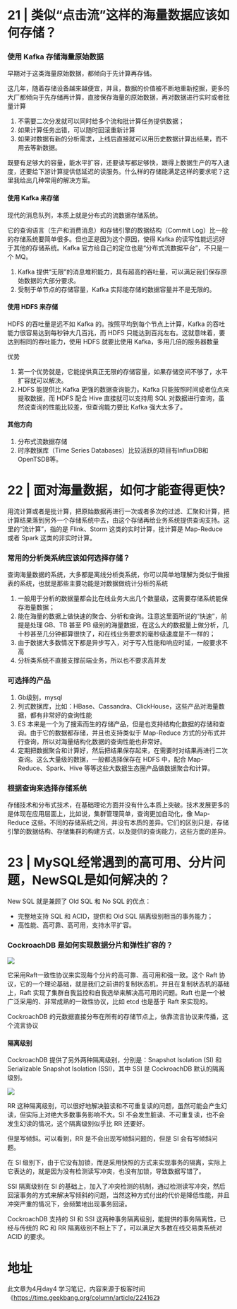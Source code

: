 
# 21 | 类似“点击流”这样的海量数据应该如何存储？

### 使用 Kafka 存储海量原始数据

早期对于这类海量原始数据，都倾向于先计算再存储。

这几年，随着存储设备越来越便宜，并且，数据的价值被不断地重新挖掘，更多的大厂都倾向于先存储再计算，直接保存海量的原始数据，再对数据进行实时或者批量计算

1. 不需要二次分发就可以同时给多个流和批计算任务提供数据；
2. 如果计算任务出错，可以随时回滚重新计算
3. 如果对数据有新的分析需求，上线后直接就可以用历史数据计算出结果，而不用去等新数据。

既要有足够大的容量，能水平扩容，还要读写都足够快，跟得上数据生产的写入速度，还要给下游计算提供低延迟的读服务。什么样的存储能满足这样的要求呢？这里我给出几种常用的解决方案。

#### 使用 Kafka 来存储

现代的消息队列，本质上就是分布式的流数据存储系统。

它的查询语言（生产和消费消息）和存储引擎的数据结构（Commit Log）比一般的存储系统要简单很多。但也正是因为这个原因，使得 Kafka 的读写性能远远好于其他的存储系统。Kafka 官方给自己的定位也是“分布式流数据平台”，不只是一个 MQ。

1. Kafka 提供“无限”的消息堆积能力，具有超高的吞吐量，可以满足我们保存原始数据的大部分要求。
2. 受制于单节点的存储容量，Kafka 实际能存储的数据容量并不是无限的。

#### 使用 HDFS 来存储

HDFS 的吞吐量是远不如 Kafka 的。按照平均到每个节点上计算，Kafka 的吞吐能力很容易达到每秒钟大几百兆，而 HDFS 只能达到百兆左右。这就意味着，要达到相同的吞吐能力，使用 HDFS 就要比使用 Kafka，多用几倍的服务器数量

优势
1. 第一个优势就是，它能提供真正无限的存储容量，如果存储空间不够了，水平扩容就可以解决。
2. HDFS 能提供比 Kafka 更强的数据查询能力。Kafka 只能按照时间或者位点来提取数据，而 HDFS 配合 Hive 直接就可以支持用 SQL 对数据进行查询，虽然说查询的性能比较差，但查询能力要比 Kafka 强大太多了。

#### 其他方向

1. 分布式流数据存储
2. 时序数据库（Time Series Databases）比较活跃的项目有InfluxDB和OpenTSDB等。

# 22 | 面对海量数据，如何才能查得更快?


用流计算或者是批计算，把原始数据再进行一次或者多次的过滤、汇聚和计算，把计算结果落到另外一个存储系统中去，由这个存储再给业务系统提供查询支持。这里的“流计算”，指的是 Flink、Storm 这类的实时计算，批计算是 Map-Reduce 或者 Spark 这类的非实时计算。

### 常用的分析类系统应该如何选择存储？

查询海量数据的系统，大多都是离线分析类系统，你可以简单地理解为类似于做报表的系统，也就是那些主要功能是对数据做统计分析的系统


1. 一般用于分析的数据量都会比在线业务大出几个数量级，这需要存储系统能保存海量数据；
2. 能在海量的数据上做快速的聚合、分析和查询。注意这里面所说的“快速”，前提是处理 GB、TB 甚至 PB 级别的海量数据，在这么大的数据量上做分析，几十秒甚至几分钟都算很快了，和在线业务要求的毫秒级速度是不一样的；
3. 由于数据大多数情况下都是异步写入，对于写入性能和响应时延，一般要求不高
4. 分析类系统不直接支撑前端业务，所以也不要求高并发

### 可选择的产品

1. Gb级别，mysql
2. 列式数据库，比如：HBase、Cassandra、ClickHouse，这些产品对海量数据，都有非常好的查询性能
3. ES 本来是一个为了搜索而生的存储产品，但是也支持结构化数据的存储和查询。由于它的数据都存储，并且也支持类似于 Map-Reduce 方式的分布式并行查询，所以对海量结构化数据的查询性能也非常好。
4. 定期把数据聚合和计算好，然后把结果保存起来，在需要时对结果再进行二次查询。这么大量级的数据，一般都选择保存在 HDFS 中，配合 Map-Reduce、Spark、Hive 等等这些大数据生态圈产品做数据聚合和计算。

### 根据查询来选择存储系统

存储技术和分布式技术，在基础理论方面并没有什么本质上突破。技术发展更多的是体现在应用层面上，比如说，集群管理简单，查询更加自动化，像 Map-Reduce 这些。不同的存储系统之间，并没有本质的差异。它们的区别只是，存储引擎的数据结构、存储集群的构建方式，以及提供的查询能力，这些方面的差异。


# 23 | MySQL经常遇到的高可用、分片问题，NewSQL是如何解决的？

New SQL 就是兼顾了 Old SQL 和 No SQL 的优点：

- 完整地支持 SQL 和 ACID，提供和 Old SQL 隔离级别相当的事务能力；
- 高性能、高可靠、高可用，支持水平扩容。

### CockroachDB 是如何实现数据分片和弹性扩容的？

![](https://static001.geekbang.org/resource/image/8c/82/8c78db973e66bb62b23c8e85afe78082.jpg?wh=1004*676)

它采用Raft一致性协议来实现每个分片的高可靠、高可用和强一致。这个 Raft 协议，它的一个理论基础，就是我们之前讲的复制状态机，并且在复制状态机的基础上，Raft 实现了集群自我监控和自我选举来解决高可用的问题。Raft 也是一个被广泛采用的、非常成熟的一致性协议，比如 etcd 也是基于 Raft 来实现的。

CockroachDB 的元数据直接分布在所有的存储节点上，依靠流言协议来传播，这个流言协议

#### 隔离级别

CockroachDB 提供了另外两种隔离级别，分别是：Snapshot Isolation (SI) 和 Serializable Snapshot Isolation (SSI)，其中 SSI 是 CockroachDB 默认的隔离级别。

![](https://static001.geekbang.org/resource/image/20/67/20e20d983ad7519e6eae11821a3f1567.jpg?wh=2284*1313)


RR 这种隔离级别，可以很好地解决脏读和不可重复读的问题，虽然可能会产生幻读，但实际上对绝大多数事务影响不大。SI 不会发生脏读、不可重复读，也不会发生幻读的情况，这个隔离级别似乎比 RR 还要好。

但是写倾斜。可以看到，RR 是不会出现写倾斜问题的，但是 SI 会有写倾斜问题。

在 SI 级别下，由于它没有加锁，而是采用快照的方式来实现事务的隔离，实际上它表达的，就是因为没有检测读写冲突，也没有加锁，导致数据写错了。

SSI 隔离级别在 SI 的基础上，加入了冲突检测的机制，通过检测读写冲突，然后回滚事务的方式来解决写倾斜的问题，当然这种方式付出的代价是降低性能，并且冲突严重的情况下，会频繁地出现事务回滚。

CockroachDB 支持的 SI 和 SSI 这两种事务隔离级别，能提供的事务隔离性，已经与传统的 RC 和 RR 隔离级别不相上下了，可以满足大多数在线交易类系统对 ACID 的要求。


# 地址


此文章为4月day4 学习笔记，内容来源于极客时间《https://time.geekbang.org/column/article/224162》